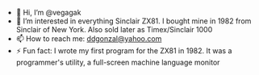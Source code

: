 - 👋 Hi, I’m @vegagak
- 👀 I’m interested in everything Sinclair ZX81. I bought mine in 1982 from Sinclair of New York. Also sold later as Timex/Sinclair 1000
- 📫 How to reach me: ddgonzal@yahoo.com
- ⚡ Fun fact: I wrote my first program for the ZX81 in 1982. It was a programmer's utility, a full-screen machine language monitor

<!---
vegagak/vegagak is a ✨ special ✨ repository because its `README.md` (this file) appears on your GitHub profile.
You can click the Preview link to take a look at your changes.
--->

